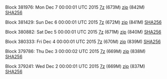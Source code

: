 Block 381976: Mon Dec  7 00:00:01 UTC 2015 [7z](https://transfer.sh/AchcY/bootstrap.dat.20151207.7z) (673M) [zip](https://transfer.sh/4eIcT/bootstrap.dat.20151207.zip) (842M) [SHA256](https://transfer.sh/kG6P2/sha256.txt)

Block 381429: Sun Dec  6 00:00:01 UTC 2015 [7z](https://transfer.sh/VzMbC/bootstrap.dat.20151206.7z) (672M) [zip](https://transfer.sh/nOLE7/bootstrap.dat.20151206.zip) (841M) [SHA256](https://transfer.sh/gz53u/sha256.txt)

Block 380882: Sat Dec  5 00:00:01 UTC 2015 [7z]() (671M) [zip]() (840M) [SHA256](https://transfer.sh/dzDos/sha256.txt)

Block 380333: Fri Dec  4 00:00:01 UTC 2015 [7z](https://transfer.sh/sQUaC/bootstrap.dat.20151204.7z) (670M) [zip](https://transfer.sh/12wZTr/bootstrap.dat.20151204.zip) (839M) [SHA256](https://transfer.sh/1gBxH3/sha256.txt)

Block 379786: Thu Dec  3 00:00:02 UTC 2015 [7z](https://transfer.sh/CGqEn/bootstrap.dat.20151203.7z) (669M) [zip](https://transfer.sh/19XYVX/bootstrap.dat.20151203.zip) (838M) [SHA256](https://transfer.sh/FcLkU/sha256.txt)

Block 379241: Wed Dec  2 00:00:01 UTC 2015 [7z](https://transfer.sh/3d96f/bootstrap.dat.20151202.7z) (669M) [zip](https://transfer.sh/gA4vN/bootstrap.dat.20151202.zip) (837M) [SHA256](https://transfer.sh/BiVUp/sha256.txt)
